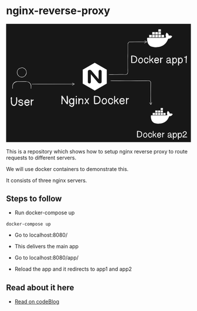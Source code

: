 # nginx-reverse-proxy

![Proxy](images/proxy.png)

This is a repository which shows how to setup nginx reverse proxy to route requests to different servers.

We will use docker containers to demonstrate this.

It consists of three nginx servers.

## Steps to follow

- Run docker-compose up

```
docker-compose up
```

- Go to localhost:8080/

- This delivers the main app

- Go to localhost:8080/app/

- Reload the app and it redirects to app1 and app2

## Read about it here

- [Read on codeBlog](http://codeblog.free.nf/2025/03/06/nginx-practical-guide/)

  

